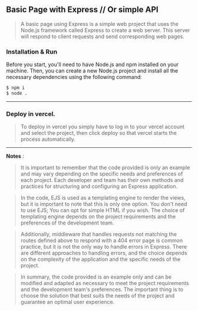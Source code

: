 ## Basic Page with Express // Or simple API

> A basic page using Express is a simple web project that uses the Node.js framework called Express to create a web server.
> This server will respond to client requests and send corresponding web pages.

### Installation & Run

Before you start, you'll need to have Node.js and npm installed on your machine. Then, you can create a new Node.js project and install all the necessary dependencies using the following command:

```bash
$ npm i
$ node .
```
---
### Deploy in vercel.

> To deploy in vercel you simply have to log in to your vercel account and select the project, then click deploy so that vercel starts the process automatically.
---
**Notes** :

> It is important to remember that the code provided is only an example and may vary depending on the specific needs and preferences of each project. Each developer and team has their own methods and practices for structuring and configuring an Express application.

> In the code, EJS is used as a templating engine to render the views, but it is important to note that this is only one option. You don't need to use EJS; You can opt for simple HTML if you wish. The choice of templating engine depends on the project requirements and the preferences of the development team.

> Additionally, middleware that handles requests not matching the routes defined above to respond with a 404 error page is common practice, but it is not the only way to handle errors in Express. There are different approaches to handling errors, and the choice depends on the complexity of the application and the specific needs of the project.

> In summary, the code provided is an example only and can be modified and adapted as necessary to meet the project requirements and the development team's preferences. The important thing is to choose the solution that best suits the needs of the project and guarantee an optimal user experience.

